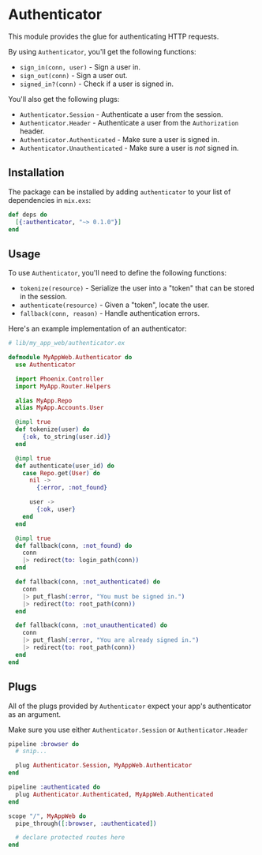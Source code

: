 # Authenticator

This module provides the glue for authenticating HTTP requests.

By using `Authenticator`, you'll get the following functions:

* `sign_in(conn, user)` - Sign a user in.
* `sign_out(conn)` - Sign a user out.
* `signed_in?(conn)` - Check if a user is signed in.

You'll also get the following plugs:

* `Authenticator.Session` - Authenticate a user from the session.
* `Authenticator.Header` - Authenticate a user from the `Authorization` header.
* `Authenticator.Authenticated` - Make sure a user is signed in.
* `Authenticator.Unauthenticated` - Make sure a user is *not* signed in.

## Installation

The package can be installed by adding `authenticator` to your list of dependencies in `mix.exs`:

```elixir
def deps do
  [{:authenticator, "~> 0.1.0"}]
end
```

## Usage

To use `Authenticator`, you'll need to define the following functions:

* `tokenize(resource)` - Serialize the user into a "token" that can be stored in the session.
* `authenticate(resource)` - Given a "token", locate the user.
* `fallback(conn, reason)` - Handle authentication errors.

Here's an example implementation of an authenticator:

```elixir
# lib/my_app_web/authenticator.ex

defmodule MyAppWeb.Authenticator do
  use Authenticator

  import Phoenix.Controller
  import MyApp.Router.Helpers

  alias MyApp.Repo
  alias MyApp.Accounts.User

  @impl true
  def tokenize(user) do
    {:ok, to_string(user.id)}
  end

  @impl true
  def authenticate(user_id) do
    case Repo.get(User) do
      nil ->
        {:error, :not_found}

      user ->
        {:ok, user}
    end
  end

  @impl true
  def fallback(conn, :not_found) do
    conn
    |> redirect(to: login_path(conn))
  end

  def fallback(conn, :not_authenticated) do
    conn
    |> put_flash(:error, "You must be signed in.")
    |> redirect(to: root_path(conn))
  end

  def fallback(conn, :not_unauthenticated) do
    conn
    |> put_flash(:error, "You are already signed in.")
    |> redirect(to: root_path(conn))
  end
end
```

## Plugs

All of the plugs provided by `Authenticator` expect your app's authenticator as an argument.

Make sure you use either `Authenticator.Session` or `Authenticator.Header`

```elixir
pipeline :browser do
  # snip...

  plug Authenticator.Session, MyAppWeb.Authenticator
end

pipeline :authenticated do
  plug Authenticator.Authenticated, MyAppWeb.Authenticated
end

scope "/", MyAppWeb do
  pipe_through([:browser, :authenticated])

  # declare protected routes here
end
```
